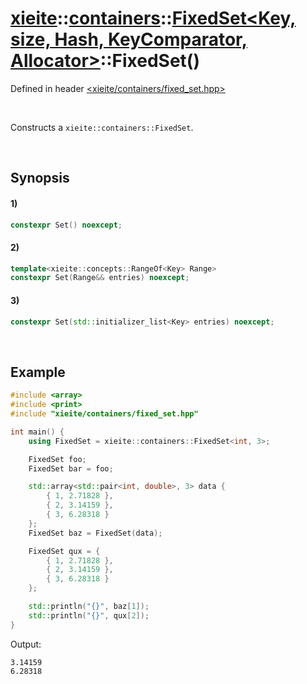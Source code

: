 # [xieite](../../../../../../xieite.md)\:\:[containers](../../../../../../containers.md)\:\:[FixedSet<Key, size, Hash, KeyComparator, Allocator>](../../../../fixed_set.md)\:\:FixedSet\(\)
Defined in header [<xieite/containers/fixed_set.hpp>](../../../../../../../include/xieite/containers/fixed_set.hpp)

&nbsp;

Constructs a `xieite::containers::FixedSet`.

&nbsp;

## Synopsis
#### 1)
```cpp
constexpr Set() noexcept;
```
#### 2)
```cpp
template<xieite::concepts::RangeOf<Key> Range>
constexpr Set(Range&& entries) noexcept;
```
#### 3)
```cpp
constexpr Set(std::initializer_list<Key> entries) noexcept;
```

&nbsp;

## Example
```cpp
#include <array>
#include <print>
#include "xieite/containers/fixed_set.hpp"

int main() {
    using FixedSet = xieite::containers::FixedSet<int, 3>;

    FixedSet foo;
    FixedSet bar = foo;

    std::array<std::pair<int, double>, 3> data {
        { 1, 2.71828 },
        { 2, 3.14159 },
        { 3, 6.28318 }
    };
    FixedSet baz = FixedSet(data);

    FixedSet qux = {
        { 1, 2.71828 },
        { 2, 3.14159 },
        { 3, 6.28318 }
    };

    std::println("{}", baz[1]);
    std::println("{}", qux[2]);
}
```
Output:
```
3.14159
6.28318
```
